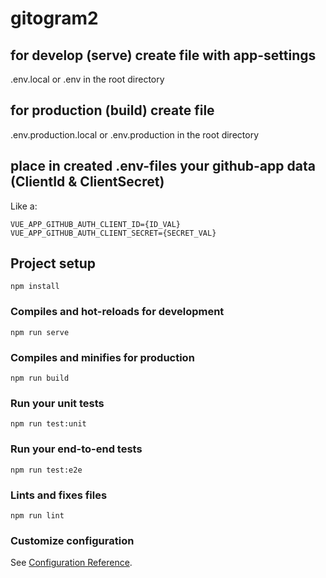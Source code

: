# gitogram2

## for develop (serve) create file with app-settings
.env.local or .env in the root directory

## for production (build) create file
.env.production.local or .env.production in the root directory

## place in created .env-files your github-app data (ClientId & ClientSecret)
Like a:
```
VUE_APP_GITHUB_AUTH_CLIENT_ID={ID_VAL}
VUE_APP_GITHUB_AUTH_CLIENT_SECRET={SECRET_VAL}
```

## Project setup
```
npm install
```

### Compiles and hot-reloads for development
```
npm run serve
```

### Compiles and minifies for production
```
npm run build
```

### Run your unit tests
```
npm run test:unit
```

### Run your end-to-end tests
```
npm run test:e2e
```

### Lints and fixes files
```
npm run lint
```

### Customize configuration
See [Configuration Reference](https://cli.vuejs.org/config/).
